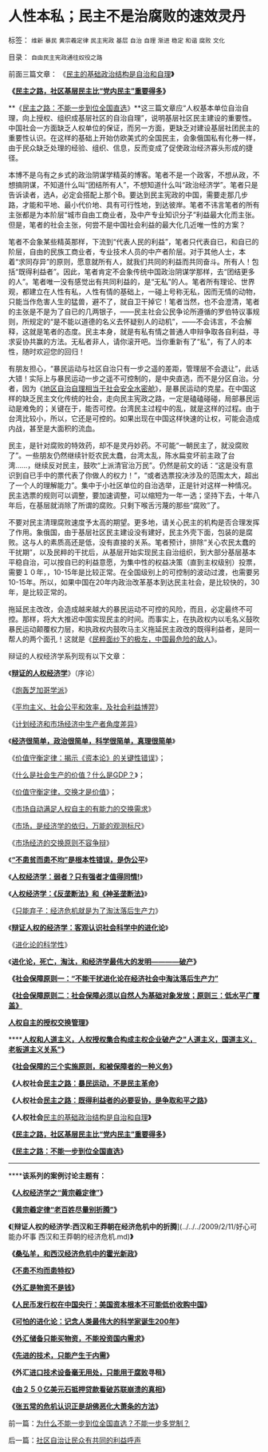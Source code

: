 # 人性本私；民主不是治腐败的速效灵丹

标签： `维新` `暴民` `黄宗羲定律` `民主宪政` `基层` `自治` `自理` `渐进` `稳定` `和谐` `腐败` `文化` 

目录： `自由民主宪政通往奴役之路`

前面三篇文章： 《[民主的基础政治结构是自治和自理](../../../2009/2/28/自由恋爱和社团自治.md)**》**

**《[民主之路，社区基层民主比“党内民主”重要得多](../../../2009/3/1/维持稳定目前更宜一党制；不宜全国直选普选.md)》**

**《[民主之路：不能一步到位全国直选](../../../2009/3/1/为什么不能一步到位全国直选？不能一步多党制？.md)》**这三篇文章应“人权基本单位自治自理，向上授权、组织成基层社区的自治自理”，说明基层社区民主建设的重要性。中国社会一方面缺乏人权单位的保证，而另一方面，更缺乏对建设基层社团民主的重要性认识。在这样的基础上开始仿欧美式的全国民主，会象俄国私有化券一样，由于民众缺乏处理的经验、组织、信息，反而变成了促使政治经济寡头形成的捷径。



本博不是乌有之乡式的政治阴谋学精英的博客。笔者不是一个政客，不想从政，不想搞阴谋，不知道什么叫“团结所有人”，不想知道什么叫“政治经济学”。笔者只是告诉读者，选A，必定会搭配上那个B。要达到民主宪政的中国，需要走那几步路，才能和平地、最小代价地、具有可行性地，到达彼岸。笔者不讳言笔者的所有主张都是为本阶层“城市自由工商业者，及中产专业知识分子”利益最大化而主张。但是，笔者的社会主张，何尝不是中国社会利益的最大化几近唯一性的方案？

笔者不会象某些精英那样，下流到“代表人民的利益”，笔者只代表自已，和自已的阶层，自由的民族工商业者，专业技术人员的中产者阶层。对于其他人士，本着“求同存异”的原则，愿意就所有人，就我们共同的利益而共同奋斗。所有人！包括“既得利益者”。因此，笔者肯定不会象传统中国政治阴谋学那样，去“团结更多的人”。笔者唯一没有感觉出有共同利益的，是“无私”的人。笔者所有理论、世界观，都建立在人性有私，人性有情的基础上，一碰上号称无私，因而无情的动物，只能当作危害人生的猛兽，避不了，就自卫干掉它！笔者当然，也不会澄清，笔者的主张是不是为了自已的几两银子，——民主社会公民争论所遵循的罗伯特议事规则，所规定的“是不能以道德的名义去怀疑别人的动机”，——不会讳言，不会解释，这就是笔者的态度。民主本身，就是有私有情之普通人申辩争取各自利益，寻求妥协共赢的方法。无私者非人，请你滚开吧。当你重新有了“私”，有了人的本性，随时欢迎您的回归！

有朋友担心，“暴民运动与社区自治只有一步之遥的差距，管理层不会退让”，此话大错！实际上与暴民运动一步之遥不可控制的，是中央直选，而不是分区自治。分者，因为《[地区自治自理相当于社会安全水密舱](../../../2009/3/1/维持稳定目前更宜一党制；不宜全国直选普选.md)》，是暴民运动的克星。在中国这样的缺乏民主文化传统的社会，走向民主宪政之路，一定是磕磕碰碰，局部暴民运动是难免的；关键在于，能否可控。台湾民主过程中的乱，就是这样的过程。由于台湾比较小，所以，它还是可控的。如果出现在中国这样快速的让权，可能会造成内战，甚至是大面积的流血。



民主，是针对腐败的特效药，却不是灵丹妙药。不可能“一朝民主了，就没腐败了”。一些朋友仍然继续针贬农民太蠢，台湾太乱，陈水扁变坏前主政了台湾……，继续反对民主，鼓吹“上派清官治万民”。仍然是前文的话：“这是没有意识到自已手中的票代表了你做人的权力！”，“或者选票投决涉及的范围太大，超出了一个人的理解能力”。集中于小社区单位的自治选举，正是针对这样一种情况。民主选票的规则可以调整，要加速调整，可以缩短为一年一选；坚持下去，十年八年后，在基层就消除了所谓的腐败。只剩下喉舌污蔑的那些“腐败”了。



不要对民主清理腐败速度予太高的期望。更多地，请关心民主的机构是否合理发挥了作用。象俄国，由于基层社区民主建设没有建好，民主外壳下面，包装的是腐败。这与人的素质高还是低，没有直接的关系。笔者预计，排除“关心农民太蠢的干扰期”，以及民粹的干扰后，从基层开始实现民主自治组织，到大部分基层基本平稳自治，可以按自已的利益意愿，为集中性的权益决策（直到主权级别）投票，需要１０年，，10-15年是比较正常。在全国级别上的可控制的波动过渡，也需要另10-15年。所以，如果中国在20年内政治改革基本到达民主社会，是比较快的，30年，是比较正常的。



拖延民主改改，会造成越来越大的暴民运动不可控的风险，而且，必定最终不可控。那样，将大大推迟中国实现民主的时间。而事实上，在执政权内以毛名义鼓吹暴民运动颠覆权力层，和执政权内鼓吹马主义拖延民主政改的既得利益者，是同一帮人的两个面孔！这就是《[民粹面纱下的极左，中国最危险的敌人](http://blog.sina.com.cn/s/blog_5563a64d0100aqn9.html)》。



辩证的人权经济学系列现有以下文章：

《[**辩证的人权经济学**](../../../2009/2/6/人权经济学.md)》（序论）

《[炮轰芝加哥学派](../../../2009/2/2/炮轰芝加哥学派.md)》

《[平均主义、社会公平和效率，及社会利益博羿](../../../2009/1/29/平均主义、社会公平和效率，及社会利益博羿.md)》

《[计划经济和市场经济中生产者角度差异](../../../2009/1/22/计划经济和市场经济中的生产者角色差异.md)》

《[**经济很简单，政治很简单，科学很简单，真理很简单**](../../../2009/1/24/经济很简单，政治很简单，科学很简单，真理很简单.md)》

《[价值守衡定律：揭示《资本论》的关键性错误](../../../2008/7/26/什么是生产的价值？揭示《资本论》的关键性错误.md)》；

《[什么是社会生产的价值？什么是GDP？](../../../2008/7/6/什么是社会生产的价值？什么是GDP？.md)》；

《[价值守衡定律，交换才是价值](../../../2008/8/25/价值守恒定律：交换决定价值，政府采购与泡沫GDP.md)》；

《[市场自动满足人权自主的有能力的交换需求](../../../2009/2/1/市场自动满足人权自主的有能力的交换需求.md)》

《[市场，是经济学的依归，万能的观测标尺](../../../2009/2/3/市场，是经济学的依归，万能的观测标尺.md)》

《[市场经济的交换原则不容争辩](../../../2009/2/5/市场经济的自由交换原则不容争辩.md)》

《[**“不患贫而患不均”是根本性错误，是伪公平**](../../../2009/2/7/“不患贫而患不均”是伪公平，是特权化，社会等级化.md)》

《[**人权经济学：弱者？只有强者才值得同情!**](../../../2009/2/7/人权经济学：弱者？只有强者才值得同情!.md)》

《[**人权经济学：《反垄断法》和《神圣垄断法》**](../../../2009/2/8/人权经济学：《反垄断法》和《神圣垄断法》.md)》

《[只能弃子：经济危机就是为了淘汰落后生产力](../../../2009/2/13/财政和金融双料危机共振.md)》

《[**辩证人权的经济学：客观认识社会科学中的进化论**](../../../2009/2/10/理直气壮做好人，快快乐乐赚大钱.md)》

《[进化论的科学性](../../../2009/2/18/进化论的科学性；回应马恩基督教的质难.md)》

《[**进化论，死亡，淘汰，和经济学最伟大的发明————破产**](../../../2009/2/21/进化论：死亡是为了生存，经济中的淘汰和破产.md)**》**

**《**[**社会保障原则一：“不能干扰进化论在经济社会中淘汰落后生产力”**](../../../2009/2/21/社会保障原则之“不能干扰进化论”.md)

**《**[**社会保障原则二：社会保障必须以自然人为基础对象发放；原则三：低水平广覆盖》**](../../../2009/2/21/社会保障原则之“不能干扰进化论”.md)

[**人权自主的授权交换管理**](http://blog.sina.com.cn/s/blog_5563a64d0100c033.html)**》**

****[**人权和人道主义，人权授权集合构成主权**](../../../2009/2/24/得民心者得天下之“人权，公民权和人道主义”.md)[**企业破产之"人道主义，国道主义，老板道主义关系"**](../../../2009/2/25/企业破产之&quot;人道主义，国道主义，老板道主义关系&quot;.md)**》**

**《**[**社会保障的三个实施原则，和被保障者的一种义务**](../../../2009/2/26/社会保障有三个原则一种义务.md)**》**

**《人权社会**[**民主之路：暴民运动，不是民主革命**](../../../2009/2/27/暴民运动不是社会革命.md)**》**

******《人权社会**[**民主之路：既得利益者的必要妥协，是争取和平之路**](../../../2009/2/28/与既得利益者合理妥协，就是争取和平.md)**》**

**《人权社会**[民主的基础政治结构是自治和自理](../../../2009/2/28/自由恋爱和社团自治.md)**》**

**《[民主之路，社区基层民主比“党内民主”重要得多](../../../2009/3/1/维持稳定目前更宜一党制；不宜全国直选普选.md)》**

**《[民主之路：不能一步到位全国直选](../../../2009/3/1/为什么不能一步到位全国直选？不能一步多党制？.md)》**

****

******该系列的案例讨论主题有：**

**《**[**人权经济学之“黄宗羲定律”**](../../../2009/2/9/人权经济学之“黄宗羲定律”.md)**》**

**《**[**黄宗羲定律“老百姓尽量别折腾”**](../../../2009/2/9/黄宗羲定律“老百姓尽量别折腾”.md)**》**

**《**[**辩证人权的经济学:西汉和王莽朝在经济危机中的折腾**](../../../2009/2/11/好心可能办坏事 西汉和王莽朝的经济危机.md)**》**

**《**[**桑弘羊，和西汉经济危机中的霍光新政**](../../../2009/2/12/西汉经济危机中的汉昭帝霍光新政.md)**》**

**《**[**不患不均而患特权**](http://blog.sina.com.cn/s/blog_5563a64d0100bwh8.html)**》**

**《**[**外汇是物资不是钱**](../../../2009/2/14/外汇不是钱，是物资！“分国企，分外汇”难言吉凶.md)**》**

**《**[**人民币发行权在中国央行：美国资本根本不可能低价收购中国**](../../../2009/2/15/美国资本根本不可能低价收购中国.md)**》**

**《**[**可怕的进化论：记念人类最伟大的科学家诞生200年**](../../../2009/2/15/可怕的进化论：记念人类最伟大的科学家诞生200年.md)**》**

**《**[**外汇储备只能买物资，不能投资国内需求**](../../../2009/2/16/中国外汇储备买物资；美国政府可能就破产了.md)**》**

**《**[**先进的技术，只能产生于内需**](../../../2009/2/17/有内需没垄断就会有先进技术.md)**》**

**《外汇**[**进口技术设备毫无用处，只能用于腐败**](../../../2009/2/18/进口技术设备的用处就是腐败.md)**寻租》**

**《**[**由２５０亿美元石抵押贷款看破苏联崩溃的真相**](../../../2009/2/19/250亿美元望远镜看透苏联崩溃真相.md)**》**

**《**[**张五常的危机认识正是胡佛恶化大萧条的方法**](../../../2009/2/20/张五常的危机药方，胡佛总统似曾相识.md)**》**



前一篇：[为什么不能一步到位全国直选？不能一步多党制？](../../../2009/3/1/为什么不能一步到位全国直选？不能一步多党制？.md)

后一篇：[社区自治让民众有共同的利益呼声](../../../2009/3/3/社区自治让民众有共同的利益呼声.md)